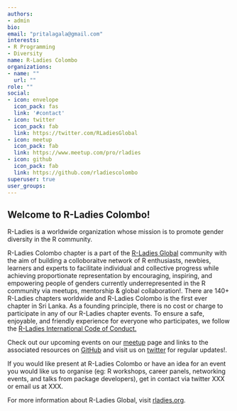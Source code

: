 ```yaml
---
authors:
- admin
bio: 
email: "pritalagala@gmail.com"
interests:
- R Programming
- Diversity
name: R-Ladies Colombo
organizations:
- name: ""
  url: ""
role: ""
social:
- icon: envelope
  icon_pack: fas
  link: '#contact'
- icon: twitter
  icon_pack: fab
  link: https://twitter.com/RLadiesGlobal
- icon: meetup
  icon_pack: fab
  link: https://www.meetup.com/pro/rladies
- icon: github
  icon_pack: fab
  link: https://github.com/rladiescolombo
superuser: true
user_groups:
---
```

## Welcome to R-Ladies Colombo!

R-Ladies is a worldwide organization whose mission is to promote gender diversity in the R community. 

R-Ladies Colombo chapter is a part of the [R-Ladies Global](https://rladies.org/about-us/) community with the aim of building a colloboraitve network of R enthusiasts, newbies, learners and  experts to facilitate individual and collective progress while achieving proportionate representation by encouraging, inspiring, and empowering people of genders currently underrepresented in the R community via meetups, mentorship & global collaboration!. There are 140+ R-Ladies chapters worldwide and R-Ladies Colombo is the first ever chapter in Sri Lanka. As a founding principle, there is no cost or charge to participate in any of our R-Ladies chapter events. To ensure a safe, enjoyable, and friendly experience for everyone who participates, we follow the [R-Ladies International Code of Conduct.](https://rladies.org/code-of-conduct/)

Check out our upcoming events on our [meetup](https://www.meetup.com/pro/rladies) page and links to the associated resources on [GitHub](https://github.com/rladiescolombo) and visit us on [twitter](https://twitter.com/RLadiesGlobal) for regular updates!.

If you would like present at R-Ladies Colombo or have an idea for an event you would like us to organise (eg: R workshops, career panels, networking events, and talks from package developers), get in contact via twitter XXX or email us at XXX.

For more information about R-Ladies Global, visit [rladies.org](https://rladies.org/).
